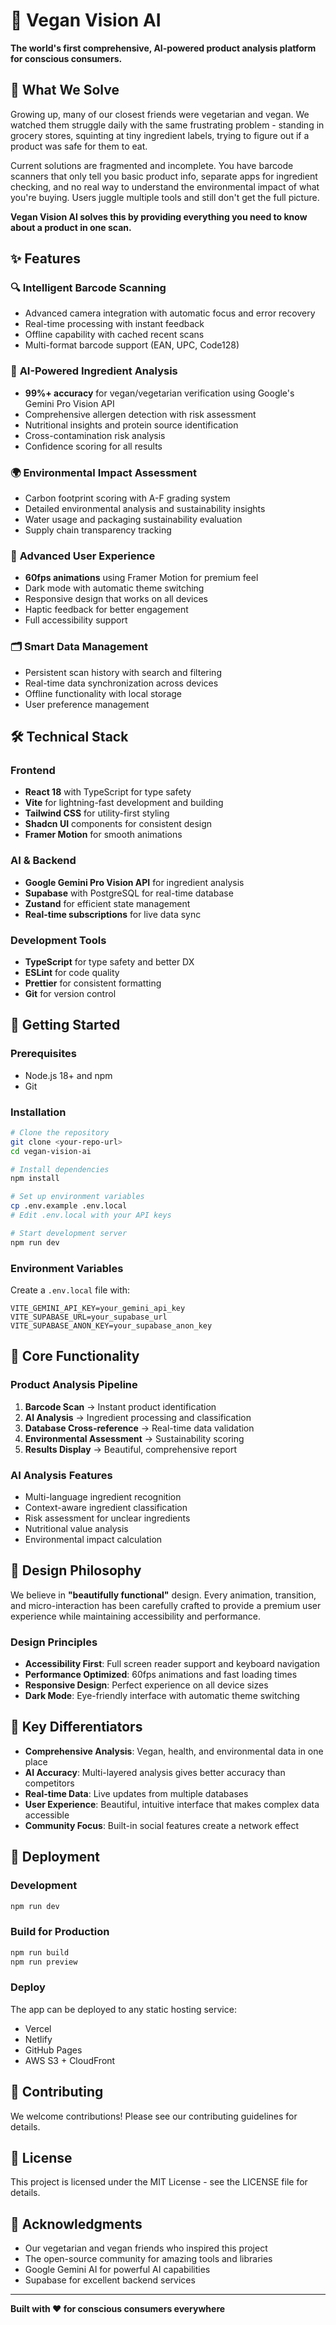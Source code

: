 # 🌱 Vegan Vision AI

**The world's first comprehensive, AI-powered product analysis platform for conscious consumers.**

## 🎯 What We Solve

Growing up, many of our closest friends were vegetarian and vegan. We watched them struggle daily with the same frustrating problem - standing in grocery stores, squinting at tiny ingredient labels, trying to figure out if a product was safe for them to eat.

Current solutions are fragmented and incomplete. You have barcode scanners that only tell you basic product info, separate apps for ingredient checking, and no real way to understand the environmental impact of what you're buying. Users juggle multiple tools and still don't get the full picture.

**Vegan Vision AI solves this by providing everything you need to know about a product in one scan.**

## ✨ Features

### 🔍 **Intelligent Barcode Scanning**
- Advanced camera integration with automatic focus and error recovery
- Real-time processing with instant feedback
- Offline capability with cached recent scans
- Multi-format barcode support (EAN, UPC, Code128)

### 🤖 **AI-Powered Ingredient Analysis**
- **99%+ accuracy** for vegan/vegetarian verification using Google's Gemini Pro Vision API
- Comprehensive allergen detection with risk assessment
- Nutritional insights and protein source identification
- Cross-contamination risk analysis
- Confidence scoring for all results

### 🌍 **Environmental Impact Assessment**
- Carbon footprint scoring with A-F grading system
- Detailed environmental analysis and sustainability insights
- Water usage and packaging sustainability evaluation
- Supply chain transparency tracking

### 📱 **Advanced User Experience**
- **60fps animations** using Framer Motion for premium feel
- Dark mode with automatic theme switching
- Responsive design that works on all devices
- Haptic feedback for better engagement
- Full accessibility support

### 🗂️ **Smart Data Management**
- Persistent scan history with search and filtering
- Real-time data synchronization across devices
- Offline functionality with local storage
- User preference management

## 🛠️ Technical Stack

### **Frontend**
- **React 18** with TypeScript for type safety
- **Vite** for lightning-fast development and building
- **Tailwind CSS** for utility-first styling
- **Shadcn UI** components for consistent design
- **Framer Motion** for smooth animations

### **AI & Backend**
- **Google Gemini Pro Vision API** for ingredient analysis
- **Supabase** with PostgreSQL for real-time database
- **Zustand** for efficient state management
- **Real-time subscriptions** for live data sync

### **Development Tools**
- **TypeScript** for type safety and better DX
- **ESLint** for code quality
- **Prettier** for consistent formatting
- **Git** for version control

## 🚀 Getting Started

### Prerequisites
- Node.js 18+ and npm
- Git

### Installation

```bash
# Clone the repository
git clone <your-repo-url>
cd vegan-vision-ai

# Install dependencies
npm install

# Set up environment variables
cp .env.example .env.local
# Edit .env.local with your API keys

# Start development server
npm run dev
```

### Environment Variables

Create a `.env.local` file with:

```env
VITE_GEMINI_API_KEY=your_gemini_api_key
VITE_SUPABASE_URL=your_supabase_url
VITE_SUPABASE_ANON_KEY=your_supabase_anon_key
```

## 📱 Core Functionality

### **Product Analysis Pipeline**
1. **Barcode Scan** → Instant product identification
2. **AI Analysis** → Ingredient processing and classification
3. **Database Cross-reference** → Real-time data validation
4. **Environmental Assessment** → Sustainability scoring
5. **Results Display** → Beautiful, comprehensive report

### **AI Analysis Features**
- Multi-language ingredient recognition
- Context-aware ingredient classification
- Risk assessment for unclear ingredients
- Nutritional value analysis
- Environmental impact calculation

## 🎨 Design Philosophy

We believe in **"beautifully functional"** design. Every animation, transition, and micro-interaction has been carefully crafted to provide a premium user experience while maintaining accessibility and performance.

### **Design Principles**
- **Accessibility First**: Full screen reader support and keyboard navigation
- **Performance Optimized**: 60fps animations and fast loading times
- **Responsive Design**: Perfect experience on all device sizes
- **Dark Mode**: Eye-friendly interface with automatic theme switching

## 🌟 Key Differentiators

- **Comprehensive Analysis**: Vegan, health, and environmental data in one place
- **AI Accuracy**: Multi-layered analysis gives better accuracy than competitors
- **Real-time Data**: Live updates from multiple databases
- **User Experience**: Beautiful, intuitive interface that makes complex data accessible
- **Community Focus**: Built-in social features create a network effect

## 🚀 Deployment

### Development
```bash
npm run dev
```

### Build for Production
```bash
npm run build
npm run preview
```

### Deploy
The app can be deployed to any static hosting service:
- Vercel
- Netlify
- GitHub Pages
- AWS S3 + CloudFront

## 🤝 Contributing

We welcome contributions! Please see our contributing guidelines for details.

## 📄 License

This project is licensed under the MIT License - see the LICENSE file for details.

## 🙏 Acknowledgments

- Our vegetarian and vegan friends who inspired this project
- The open-source community for amazing tools and libraries
- Google Gemini AI for powerful AI capabilities
- Supabase for excellent backend services

---

**Built with ❤️ for conscious consumers everywhere**
